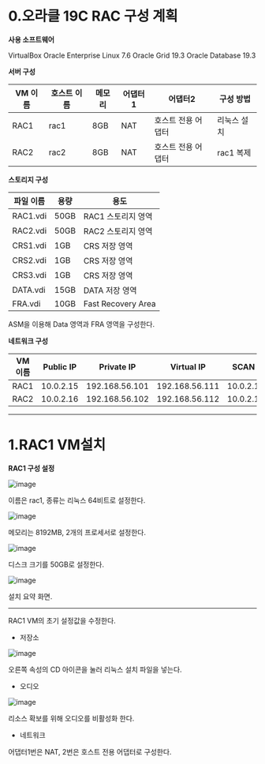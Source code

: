 # **0.오라클 19C RAC 구성 계획**

**사용 소프트웨어**

VirtualBox
Oracle Enterprise Linux 7.6
Oracle Grid 19.3
Oracle Database 19.3

**서버 구성**

| VM 이름 | 호스트 이름 | 메모리 | 어댑터1 | 어댑터2 | 구성 방법 |
| --- | --- | --- | --- | --- | --- |
| RAC1 | rac1 | 8GB | NAT | 호스트 전용 어댑터 | 리눅스 설치 |
| RAC2 | rac2 | 8GB | NAT | 호스트 전용 어댑터 | rac1 복제 |

**스토리지 구성**

| 파일 이름 | 용량 | 용도 |
| --- | --- | --- |
| RAC1.vdi | 50GB | RAC1 스토리지 영역 |
| RAC2.vdi | 50GB | RAC2 스토리지 영역 |
| CRS1.vdi | 1GB | CRS 저장 영역 |
| CRS2.vdi | 1GB | CRS 저장 영역 |
| CRS3.vdi | 1GB | CRS 저장 영역 |
| DATA.vdi | 15GB | DATA 저장 영역 |
| FRA.vdi | 10GB | Fast Recovery Area |

ASM을 이용해 Data 영역과 FRA 영역을 구성한다.


**네트워크 구성**

| VM 이름 | Public IP | Private IP | Virtual IP | SCAN IP | Netmask | Gateway | DNS Server |
| --- | --- | --- | --- | --- | --- | --- | --- |
| RAC1 | 10.0.2.15 | 192.168.56.101 | 192.168.56.111 | 10.0.2.120 | 255.255.255.0 | 10.0.2.2 | 127.0.0.1 |
| RAC2 | 10.0.2.16 | 192.168.56.102 | 192.168.56.112 | 10.0.2.120 | 255.255.255.0 | 10.0.2.2 | 127.0.0.1 |

---
# **1.RAC1 VM설치**

**RAC1 구성 설정**

![image](https://github.com/oraclejyp/19c_rac_inst/assets/133745372/1db07607-de7d-473d-a574-41f2b08e4d85)

이름은 rac1, 종류는 리눅스 64비트로 설정한다.

![image](https://github.com/oraclejyp/19c_rac_inst/assets/133745372/1c1bd4c6-5246-413f-8eb5-4747cc956f52)

메모리는 8192MB, 2개의 프로세서로 설정한다.

![image](https://github.com/oraclejyp/19c_rac_inst/assets/133745372/34c6c31b-f0c9-44cb-a723-4cd9f01a7c71)

디스크 크기를 50GB로 설정한다.

![image](https://github.com/oraclejyp/19c_rac_inst/assets/133745372/6cd4df9c-b77a-4115-b9e9-c16713f470cd)

설치 요약 화면.

---
RAC1 VM의 초기 설정값을 수정한다.

- 저장소

![image](https://github.com/oraclejyp/19c_rac_inst/assets/133745372/49aa4ef8-f5dd-49a7-8170-83a9f6c01d47)

오른쪽 속성의 CD 아이콘을 눌러 리눅스 설치 파일을 넣는다.

- 오디오

![image](https://github.com/oraclejyp/19c_rac_inst/assets/133745372/e926f99e-fd5e-4e3e-8eee-773c9830bc6b)

리소스 확보를 위해 오디오를 비활성화 한다.

- 네트워크

어댑터1번은 NAT, 2번은 호스트 전용 어댑터로 구성한다.
